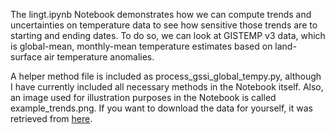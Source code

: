 

The lingt.ipynb Notebook demonstrates how we can compute trends and uncertainties on temperature data to see how sensitive those trends are to starting and ending dates. To do so, we can look at GISTEMP v3 data, which is global-mean, monthly-mean temperature estimates based on land-surface air temperature anomalies.

A helper method file is included as process_gssi_global_tempy.py, although I have currently included all necessary methods in the Notebook itself. Also, an image used for illustration purposes in the Notebook is called example_trends.png. If you want to download the data for yourself, it was retrieved from [here](https://data.giss.nasa.gov/gistemp/).
